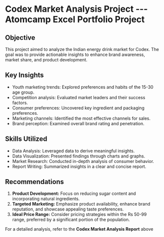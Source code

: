 # Codex Market Analysis Project --- Atomcamp Excel Portfolio Project

## Objective
This project aimed to analyze the Indian energy drink market for Codex. The goal was to provide actionable insights to enhance brand awareness, market share, and product development.

## Key Insights
- Youth marketing trends: Explored preferences and habits of the 15-30 age group.
- Competition analysis: Evaluated market leaders and their success factors.
- Consumer preferences: Uncovered key ingredient and packaging preferences.
- Marketing channels: Identified the most effective channels for sales.
- Brand perception: Examined overall brand rating and penetration.

## Skills Utilized
- Data Analysis: Leveraged data to derive meaningful insights.
- Data Visualization: Presented findings through charts and graphs.
- Market Research: Conducted in-depth analysis of consumer behavior.
- Report Writing: Summarized insights in a clear and concise report.

## Recommendations
1. **Product Development:** Focus on reducing sugar content and incorporating natural ingredients.
2. **Targeted Marketing:** Emphasize product availability, enhance brand reputation, and showcase appealing taste preferences.
3. **Ideal Price Range:** Consider pricing strategies within the Rs 50-99 range, preferred by a significant portion of the population.

For a detailed analysis, refer to the **Codex Market Analysis Report** above
